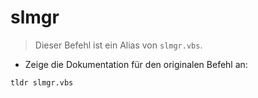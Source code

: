 # slmgr

> Dieser Befehl ist ein Alias von `slmgr.vbs`.

- Zeige die Dokumentation für den originalen Befehl an:

`tldr slmgr.vbs`
